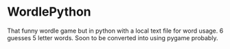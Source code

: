 # WordlePython
That funny wordle game but in python with a local text file for word usage. 6 guesses 5 letter words.
Soon to be converted into using pygame probably. 
